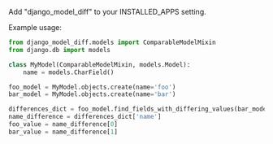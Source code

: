 Add "django_model_diff" to your INSTALLED_APPS setting.

Example usage:

```python
from django_model_diff.models import ComparableModelMixin
from django.db import models

class MyModel(ComparableModelMixin, models.Model):
    name = models.CharField()

foo_model = MyModel.objects.create(name='foo')
bar_model = MyModel.objects.create(name='bar')

differences_dict = foo_model.find_fields_with_differing_values(bar_model)
name_difference = differences_dict['name']
foo_value = name_difference[0]
bar_value = name_difference[1]
